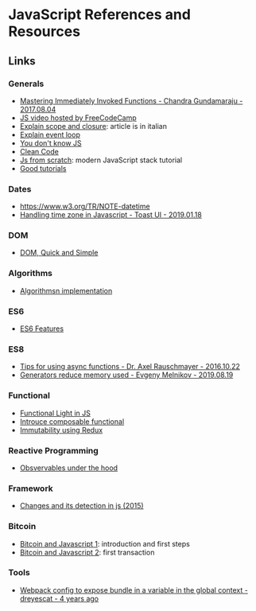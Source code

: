 # JavaScript References and Resources

## Links

### Generals

- [Mastering Immediately Invoked Functions - Chandra Gundamaraju - 2017.08.04](https://medium.com/@vvkchandra/essential-javascript-mastering-immediately-invoked-function-expressions-67791338ddc6)
- [JS video hosted by FreeCodeCamp](https://medium.freecodecamp.com/my-giant-javascript-basics-course-is-now-live-on-youtube-and-its-100-free-9020a21bbc27)
- [Explain scope and closure](http://codingjam.it/di-non-sapere-javascript-scope-e-closures/): article is in italian
- [Explain event loop](https://developer.mozilla.org/it/docs/Web/JavaScript/EventLoop)
- [You don't know JS](https://github.com/getify/You-Dont-Know-JS)
- [Clean Code](https://github.com/ryanmcdermott/clean-code-javascript)
- [Js from scratch](https://github.com/verekia/js-stack-from-scratch): modern JavaScript stack tutorial
- [Good tutorials](http://xahlee.info/js/js.html)

### Dates

- https://www.w3.org/TR/NOTE-datetime
- [Handling time zone in Javascript - Toast UI - 2019.01.18](https://medium.com/@toastui/handling-time-zone-in-javascript-547e67aa842d)

### DOM

- [DOM, Quick and Simple](http://prettydiff.com/guide/unrelated_dom.xhtml)

### Algorithms

- [Algorithmsn implementation](https://mgechev.github.io/javascript-algorithms/index.html)

### ES6

- [ES6 Features](https://github.com/lukehoban/es6features)

### ES8

- [Tips for using async functions - Dr. Axel Rauschmayer - 2016.10.22](http://2ality.com/2016/10/async-function-tips.html)
- [Generators reduce memory used - Evgeny Melnikov - 2019.08.19](https://levelup.gitconnected.com/how-i-met-your-javascript-generators-reduce-memory-used-on-your-browser-and-server-8ed2c5077d5c)

### Functional

- [Functional Light in JS](https://github.com/getify/Functional-Light-JS)
- [Introuce composable functional](https://egghead.io/courses/professor-frisby-introduces-composable-functional-javascript)
- [Immutability using Redux](https://www.toptal.com/javascript/immutability-in-javascript-using-redux)

### Reactive Programming
- [Obsvervables under the hood](https://netbasal.com/javascript-observables-under-the-hood-2423f760584#.pu76rnj3a)

### Framework

- [Changes and its detection in js (2015)](http://teropa.info/blog/2015/03/02/change-and-its-detection-in-javascript-frameworks.html)

### Bitcoin

- [Bitcoin and Javascript 1](http://html5today.it/tutorial/bitcoin-e-javascript-introduzione-a-bitcoinjs-installazione/): introduction and first steps
- [Bitcoin and Javascript 2](http://html5today.it/tutorial/bitcoin-e-javascript-creiamo-la-nostra-prima-transazione-con-bitcoinjs/): first transaction

### Tools

- [Webpack config to expose bundle in a variable in the global context -  dreyescat - 4 years ago](https://gist.github.com/dreyescat/c3fd66ea0f7e97ba5c21)
